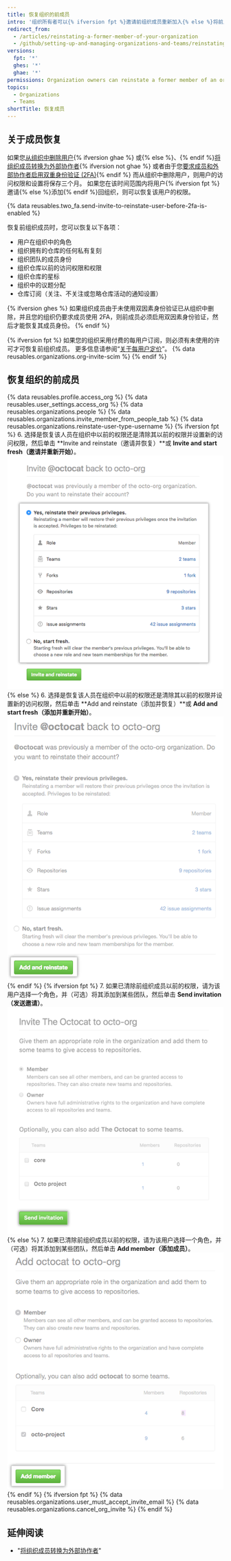 ```yaml
---
title: 恢复组织的前成员
intro: '组织所有者可以{% ifversion fpt %}邀请前组织成员重新加入{% else %}将前成员添加到{% endif%}您的组织，并可选择是否恢复该人员以前的角色、访问权限、复刻和设置。'
redirect_from:
  - /articles/reinstating-a-former-member-of-your-organization
  - /github/setting-up-and-managing-organizations-and-teams/reinstating-a-former-member-of-your-organization
versions:
  fpt: '*'
  ghes: '*'
  ghae: '*'
permissions: Organization owners can reinstate a former member of an organization.
topics:
  - Organizations
  - Teams
shortTitle: 恢复成员
---
```


## 关于成员恢复

如果您[从组织中删除用户](/articles/removing-a-member-from-your-organization){% ifversion ghae %} 或{% else %}、{% endif %}[将组织成员转换为外部协作者](/articles/converting-an-organization-member-to-an-outside-collaborator){% ifversion not ghae %} 或者由于您[要求成员和外部协作者启用双重身份验证 (2FA)](/articles/requiring-two-factor-authentication-in-your-organization){% endif %} 而从组织中删除用户，则用户的访问权限和设置将保存三个月。 如果您在该时间范围内将用户{% ifversion fpt %}邀请{% else %}添加{% endif %}回组织，则可以恢复该用户的权限。

{% data reusables.two_fa.send-invite-to-reinstate-user-before-2fa-is-enabled %}

恢复前组织成员时，您可以恢复以下各项：
 - 用户在组织中的角色
 - 组织拥有的仓库的任何私有复刻
 - 组织团队的成员身份
 - 组织仓库以前的访问权限和权限
 - 组织仓库的星标
 - 组织中的议题分配
 - 仓库订阅（关注、不关注或忽略仓库活动的通知设置）

{% ifversion ghes %}
如果组织成员由于未使用双因素身份验证已从组织中删除，并且您的组织仍要求成员使用 2FA，则前成员必须启用双因素身份验证，然后才能恢复其成员身份。
{% endif %}

{% ifversion fpt %}
如果您的组织采用付费的每用户订阅，则必须有未使用的许可才可恢复前组织成员。 更多信息请参阅“[关于每用户定价](/articles/about-per-user-pricing)”。 {% data reusables.organizations.org-invite-scim %}
{% endif %}

## 恢复组织的前成员

{% data reusables.profile.access_org %}
{% data reusables.user_settings.access_org %}
{% data reusables.organizations.people %}
{% data reusables.organizations.invite_member_from_people_tab %}
{% data reusables.organizations.reinstate-user-type-username %}
{% ifversion fpt %}
6. 选择是恢复该人员在组织中以前的权限还是清除其以前的权限并设置新的访问权限，然后单击 **Invite and reinstate（邀请并恢复）**或 **Invite and start fresh（邀请并重新开始）**。 ![选择是否恢复信息](/assets/images/help/organizations/choose_whether_to_restore_org_member_info.png)
{% else %}
6. 选择是恢复该人员在组织中以前的权限还是清除其以前的权限并设置新的访问权限，然后单击 **Add and reinstate（添加并恢复）**或 **Add and start fresh（添加并重新开始）**。 ![选择是否恢复权限](/assets/images/help/organizations/choose_whether_to_restore_org_member_info_ghe.png)
{% endif %}
{% ifversion fpt %}
7. 如果已清除前组织成员以前的权限，请为该用户选择一个角色，并（可选）将其添加到某些团队，然后单击 **Send invitation（发送邀请）**。 ![角色和团队选项及发送邀请按钮](/assets/images/help/organizations/add-role-send-invitation.png)
{% else %}
7. 如果已清除前组织成员以前的权限，请为该用户选择一个角色，并（可选）将其添加到某些团队，然后单击 **Add member（添加成员）**。 ![角色和团队选项及添加成员按钮](/assets/images/help/organizations/add-role-add-member.png)
{% endif %}
{% ifversion fpt %}
{% data reusables.organizations.user_must_accept_invite_email %} {% data reusables.organizations.cancel_org_invite %}
{% endif %}

## 延伸阅读

- "[将组织成员转换为外部协作者](/articles/converting-an-organization-member-to-an-outside-collaborator)"
